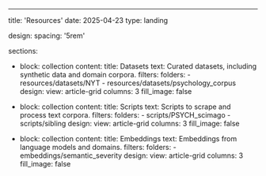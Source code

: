 ---
title: 'Resources'
date: 2025-04-23
type: landing

design:
  spacing: '5rem'

sections:
  - block: collection
    content:
      title: Datasets
      text: Curated datasets, including synthetic data and domain corpora.
      filters:
        folders:
          - resources/datasets/NYT
          - resources/datasets/psychology_corpus
    design:
      view: article-grid
      columns: 3
      fill_image: false

  - block: collection
    content:
      title: Scripts
      text: Scripts to scrape and process text corpora.
      filters:
        folders:
          - scripts/PSYCH_scimago
          - scripts/sibling
    design:
      view: article-grid
      columns: 3
      fill_image: false

  - block: collection
    content:
      title: Embeddings
      text: Embeddings from language models and domains.
      filters:
        folders:
          - embeddings/semantic_severity
    design:
      view: article-grid
      columns: 3
      fill_image: false
